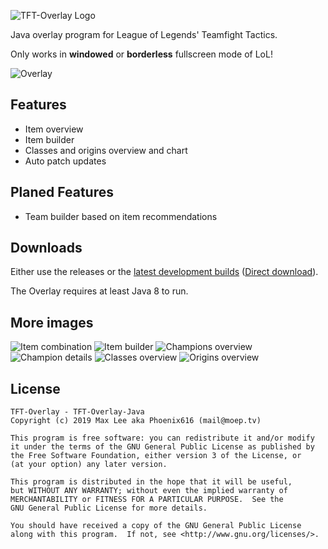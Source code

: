 ![TFT-Overlay Logo](https://i.moep.tv/hKiPw3tB.png)

Java overlay program for League of Legends' Teamfight Tactics.

Only works in **windowed** or **borderless** fullscreen mode of LoL!

![Overlay](https://i.moep.tv/m9XPOWE1.png)

## Features

- Item overview
- Item builder
- Classes and origins overview and chart
- Auto patch updates

## Planed Features

- Team builder based on item recommendations

## Downloads

Either use the releases or the [latest development builds](https://ci.minebench.de/job/TFT-Overlay/) ([Direct download](https://ci.minebench.de/job/TFT-Overlay/lastSuccessfulBuild/artifact/target/TFT-Overlay.jar)).

The Overlay requires at least Java 8 to run.

## More images

![Item combination](https://i.moep.tv/q8Cx1lBV.png)
![Item builder](https://i.moep.tv/kc90ybtv.png)
![Champions overview](https://i.moep.tv/WtzMoCx.png)
![Champion details](https://i.moep.tv/pjstAEXV.png)
![Classes overview](https://i.moep.tv/eDl4Rzln.png)
![Origins overview](https://i.moep.tv/jKfsPbEx.png)

## License

```
TFT-Overlay - TFT-Overlay-Java
Copyright (c) 2019 Max Lee aka Phoenix616 (mail@moep.tv)

This program is free software: you can redistribute it and/or modify
it under the terms of the GNU General Public License as published by
the Free Software Foundation, either version 3 of the License, or
(at your option) any later version.

This program is distributed in the hope that it will be useful,
but WITHOUT ANY WARRANTY; without even the implied warranty of
MERCHANTABILITY or FITNESS FOR A PARTICULAR PURPOSE.  See the
GNU General Public License for more details.

You should have received a copy of the GNU General Public License
along with this program.  If not, see <http://www.gnu.org/licenses/>.
```